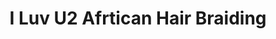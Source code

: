 ---
title: "I Luv U2 Afrtican Hair Braiding"
url: /euclid/i-luv-u2-afrtican-hair-braiding/
shop: hairdresser
---